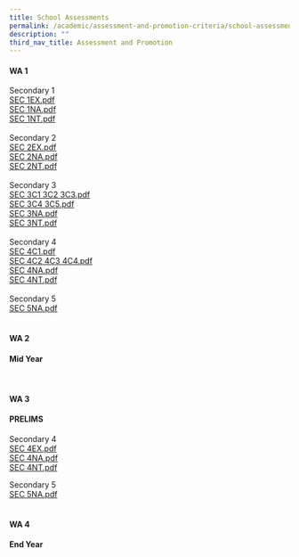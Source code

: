 ```yaml
---
title: School Assessments
permalink: /academic/assessment-and-promotion-criteria/school-assessments
description: ""
third_nav_title: Assessment and Promotion
---
```

<div>
<h4><strong>WA 1</strong></h4>
<div>Secondary 1<br /><a href="/files/SEC%201EX.pdf">SEC 1EX.pdf</a><br /><a href="/files/SEC%201NA.pdf">SEC 1NA.pdf</a><br /><a href="/files/SEC%201NT.pdf">SEC 1NT.pdf</a><br /><br />Secondary 2<br /><a href="/files/SEC%202EX.pdf">SEC 2EX.pdf</a><br /><a href="/files/SEC%202NA.pdf">SEC 2NA.pdf</a><br /><a href="/files/SEC%202NT.pdf">SEC 2NT.pdf</a><br /><br />Secondary 3<br /><a href="/files/SEC%203C1%203C2%203C3.pdf">SEC 3C1 3C2 3C3.pdf</a><br /><a href="/files/SEC%203C4%203C5.pdf">SEC 3C4 3C5.pdf</a><br /><a href="/files/SEC%203NA.pdf">SEC 3NA.pdf</a><br /><a href="/files/SEC%203NT.pdf">SEC 3NT.pdf</a><br /><br />Secondary 4<br /><a href="/files/SEC%204C1.pdf">SEC 4C1.pdf</a><br /><a href="/files/SEC%204C2%204C3%204C4.pdf">SEC 4C2 4C3 4C4.pdf</a><br /><a href="/files/SEC%204NA.pdf">SEC 4NA.pdf</a><br /><a href="/files/SEC%204NT.pdf">SEC 4NT.pdf</a><br /><br />Secondary 5<br /><a href="/files/SEC%205NA.pdf">SEC 5NA.pdf</a><br /><br /></div>
</div>
<div>
<h4><strong>WA 2</strong></h4>
</div>
<div>
<h4><strong>Mid Year</strong></h4>
<div>&nbsp;</div>
</div>
<div>
<h4><strong>WA 3</strong></h4>
</div>
<div>
<h4><strong>PRELIMS</strong></h4>
<p>Secondary 4<br /><a href="/files/2022%20Peicai%20Preliminary%20Exam_4E5N_Letter%20to%20Parent_Exam%20Timetable.pdf" target="">SEC 4EX.pdf</a><br /><a href="/files/2022%20Peicai%20Preliminary%20Exam_4N_Letter%20to%20Parent_Exam%20Timetable.pdf" target="">SEC 4NA.pdf</a><br /><a href="/files/2022%20Peicai%20Preliminary%20Exam_4N_Letter%20to%20Parent_Exam%20Timetable.pdf" target="">SEC 4NT.pdf</a></p>
<p>Secondary 5<br /><a href="/files/2022%20Peicai%20Preliminary%20Exam_4E5N_Letter%20to%20Parent_Exam%20Timetable.pdf" target="">SEC 5NA.pdf</a><br /><br /></p>
</div>
<div>
<h4><strong>WA 4</strong></h4>
</div>
<div>
<h4><strong>End Year</strong></h4>
</div>